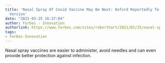 ```yaml
---
title: 'Nasal Spray Of Covid Vaccine May Be Next: Oxford Reportedly To Test AstraZeneca
  Version'
date: "2021-03-25 16:37:04"
author: Forbes - Innovation
authorlink: https://www.forbes.com/sites/roberthart/2021/03/25/nasal-spray-of-covid-vaccine-may-be-next-oxford-reportedly-to-test-astrazeneca-version/
tags:
- Forbes-Innovation
---
```

Nasal spray vaccines are easier to administer, avoid needles and can even provide better protection against infection.